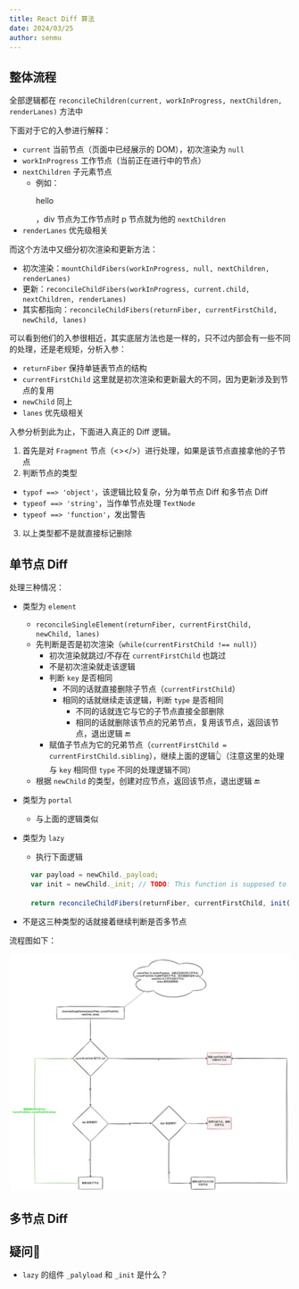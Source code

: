 ```yaml
---
title: React Diff 算法
date: 2024/03/25
author: senmu
---
```


## 整体流程

全部逻辑都在 `reconcileChildren(current, workInProgress, nextChildren, renderLanes)` 方法中

下面对于它的入参进行解释：

* `current` 当前节点（页面中已经展示的 DOM），初次渲染为 `null`
* `workInProgress` 工作节点（当前正在进行中的节点）
* `nextChildren` 子元素节点
  - 例如：<div><p>hello</p></div>，div 节点为工作节点时 p 节点就为他的 `nextChildren`
* `renderLanes` 优先级相关

而这个方法中又细分初次渲染和更新方法：

* 初次渲染：`mountChildFibers(workInProgress, null, nextChildren, renderLanes)`
* 更新：`reconcileChildFibers(workInProgress, current.child, nextChildren, renderLanes)`
* 其实都指向：`reconcileChildFibers(returnFiber, currentFirstChild, newChild, lanes)`

可以看到他们的入参很相近，其实底层方法也是一样的，只不过内部会有一些不同的处理，还是老规矩，分析入参：

* `returnFiber` 保持单链表节点的结构
* `currentFirstChild` 这里就是初次渲染和更新最大的不同，因为更新涉及到节点的复用
* `newChild` 同上
* `lanes` 优先级相关

入参分析到此为止，下面进入真正的 Diff 逻辑。

1. 首先是对 `Fragment` 节点（<></>）进行处理，如果是该节点直接拿他的子节点
2. 判断节点的类型
  - `typof ==> 'object'`，该逻辑比较复杂，分为单节点 Diff 和多节点 Diff
  - `typeof ==> 'string'`，当作单节点处理 `TextNode`
  - `typeof ==> 'function'`，发出警告
3. 以上类型都不是就直接标记删除

## 单节点 Diff

处理三种情况：

* 类型为 `element`
  - `reconcileSingleElement(returnFiber, currentFirstChild, newChild, lanes)`
  - 先判断是否是初次渲染（`while(currentFirstChild !== null)`）
    - 初次渲染就跳过/不存在 `currentFirstChild` 也跳过
    - 不是初次渲染就走该逻辑
    - 判断 `key` 是否相同
      - 不同的话就直接删除子节点（`currentFirstChild`）
      - 相同的话就继续走该逻辑，判断 `type` 是否相同
        - 不同的话就连它与它的子节点直接全部删除
        - 相同的话就删除该节点的兄弟节点，复用该节点，返回该节点，退出逻辑 🔚
    - 赋值子节点为它的兄弟节点（`currentFirstChild = currentFirstChild.sibling`），继续上面的逻辑👆（注意这里的处理与 `key` 相同但  `type` 不同的处理逻辑不同）
  - 根据 `newChild` 的类型，创建对应节点，返回该节点，退出逻辑 🔚

* 类型为 `portal`
  - 与上面的逻辑类似
* 类型为 `lazy`
  - 执行下面逻辑
  ```js
    var payload = newChild._payload;
    var init = newChild._init; // TODO: This function is supposed to be non-recursive.

    return reconcileChildFibers(returnFiber, currentFirstChild, init(payload), lanes);
  ```
* 不是这三种类型的话就接着继续判断是否多节点

流程图如下：

![singleNodeDiff](/singleNodeDiff.jpg)

## 多节点 Diff



## 疑问🤔

* `lazy` 的组件 `_palyload` 和 `_init` 是什么？